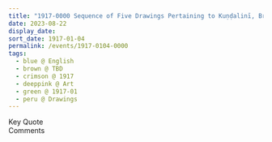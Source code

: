 ```yaml
---
title: "1917-0000 Sequence of Five Drawings Pertaining to Kuṇḍalinī, Brain, Ātmā, and the Formations of Left and Right Channels and Balloons"
date: 2023-08-22
display_date: 
sort_date: 1917-01-04
permalink: /events/1917-0104-0000
tags:
  - blue @ English
  - brown @ TBD  
  - crimson @ 1917
  - deeppink @ Art
  - green @ 1917-01
  - peru @ Drawings
---
```


<wave-list>
  <list-title color="green" width="75">Key Quote</list-title>
  <list-item color="BlanchedAlmond"  width="200"></list-item>
  <list-item color="Lavender"></list-item>
  <list-item color="BlanchedAlmond"></list-item>
</wave-list>

<br>

<wave-list>
  <list-title color="green" width="75">Comments</list-title>
  <list-item color="BlanchedAlmond"  width="200"></list-item>
  <list-item color="Lavender"></list-item>
  <list-item color="BlanchedAlmond"></list-item>
</wave-list>